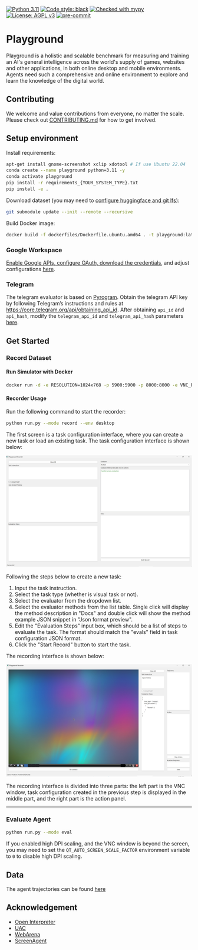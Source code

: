 [![Python 3.11](https://img.shields.io/badge/python-3.11-blue.svg)](https://www.python.org/downloads/release/python-3117/)
<a href="https://github.com/psf/black"><img alt="Code style: black" src="https://img.shields.io/badge/code%20style-black-000000.svg"></a>
<a href="https://mypy-lang.org/"><img src="https://www.mypy-lang.org/static/mypy_badge.svg" alt="Checked with mypy"></a>
[![License: AGPL v3](https://img.shields.io/badge/License-AGPL%20v3-blue.svg)](https://www.gnu.org/licenses/agpl-3.0)
<a href="https://pre-commit.com/"><img src="https://img.shields.io/badge/pre--commit-enabled-brightgreen?logo=pre-commit&logoColor=white" alt="pre-commit"></a>

# Playground

Playground is a holistic and scalable benchmark for measuring and training an AI's general intelligence across the world's supply of games, websites and other applications, in both online desktop and mobile environments. Agents need such a comprehensive and online environment to explore and learn the knowledge of the digital world.

## Contributing

We welcome and value contributions from everyone, no matter the scale. Please check out [CONTRIBUTING.md](./CONTRIBUTING.md) for how to get involved.

## Setup environment

Install requirements:
```bash
apt-get install gnome-screenshot xclip xdotool # If use Ubuntu 22.04
conda create --name playground python=3.11 -y
conda activate playground
pip install -r requirements_{YOUR_SYSTEM_TYPE}.txt
pip install -e .
```

Download dataset (you may need to [configure huggingface and git lfs](https://huggingface.co/docs/hub/en/repositories-getting-started#cloning-repositories)):

```bash
git submodule update --init --remote --recursive
```

Build Docker image:
```bash
docker build -f dockerfiles/Dockerfile.ubuntu.amd64 . -t playground:latest
```

### Google Workspace

[Enable Google APIs, configure OAuth, download the credentials](https://developers.google.com/docs/api/quickstart/python#set_up_your_environment), and adjust configurations [here](playground/config/config.py).

### Telegram

The telegram evaluator is based on [Pyrogram](https://docs.pyrogram.org/). Obtain the telegram API key by following Telegram’s instructions and rules at https://core.telegram.org/api/obtaining_api_id. After obtaining `api_id` and `api_hash`, modify the `telegram_api_id` and `telegram_api_hash` parameters [here](playground/config/config.py).

## Get Started

### Record Dataset

#### Run Simulator with Docker

```bash
docker run -d -e RESOLUTION=1024x768 -p 5900:5900 -p 8000:8000 -e VNC_PASSWORD=123456 -v /dev/shm:/dev/shm playground:latest
```

#### Recorder Usage

Run the following command to start the recorder:

```bash
python run.py --mode record --env desktop
```

The first screen is a task configuration interface, where you can create a new task or load an existing task. The task configuration interface is shown below:

![](./imgs/recorder_task_config.png)

Following the steps below to create a new task:
1. Input the task instruction.
2. Select the task type (whether is visual task or not).
3. Select the evaluator from the dropdown list.
4. Select the evaluator methods from the list table. Single click will display the method description in "Docs" and double click will show the method example JSON snippet in "Json format preview".
5. Edit the "Evaluation Steps" input box, which should be a list of steps to evaluate the task. The format should match the "evals" field in task configuration JSON format.
6. Click the "Start Record" button to start the task.

The recording interface is shown below:

![](./imgs/recorder_record.png)

The recording interface is divided into three parts: the left part is the VNC window, task configuration created in the previous step is displayed in the middle part, and the right part is the action panel.

---

### Evaluate Agent

```bash
python run.py --mode eval
```

If you enabled high DPI scaling, and the VNC window is beyond the screen, you may need to set the `QT_AUTO_SCREEN_SCALE_FACTOR` environment variable to `0` to disable high DPI scaling.

## Data

The agent trajectories can be found [here](https://huggingface.co/datasets/agentplayground/playground_data)

## Acknowledgement

- [Open Interpreter](https://github.com/KillianLucas/open-interpreter)
- [UAC]()
- [WebArena](https://github.com/web-arena-x/webarena)
- [ScreenAgent](https://github.com/niuzaisheng/ScreenAgent)
